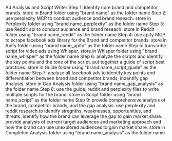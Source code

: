 Ad Analysis and Script Writer
Step 1: Identify core brand and competitor brands. store in Brand folder using "brand name" as the folder name
Step 2: use perplexity MCP to conduct audience and brand reseach. store in Perplexity folder using "brand name_perplexity" as the folder name
Step 3: use Reddit api to conduct audience and brand reseach. store in Reddit folder using "brand name_reddit" as the folder name
Step 4: use apify MCP to scrape facebook ads library for the Brand and competitor brands. store in Apify folder using "brand name_apify" as the folder name
Step 5: transcribe script for video ads using Whisper. store in Whisper folder using "brand name_whisper" as the folder name
Step 6: analyze the scripts and identify the key points and the tone of the script. put together a guide of script best practices. store in Guide folder using "brand name_script_guide" as the folder name
Step 7: analyze all facebook ads to identify key points and differentiation between brand and competitor brands, indentify gap Analysis. store in Gap Analysis folder using "brand name_gap_analysis" as the folder name
Step 8: use the guide, reddit and perplexity files to write multiple scripts for the brand. store in Script folder using "brand name_script" as the folder name
Step 9: provide comprehensive analysis of the brand, competitor brands, and the gap analysis. use perplexity and reddit research to identify stregnths, weaknesses, opportunities, and threats. identify how the brand can leverage the gap to gain market share. provide analysis of current target audiences and marketing approach and how the brand can use unexplored audiences to gain market share. store in Completed Analysis folder using "brand name_analysis" as the folder name